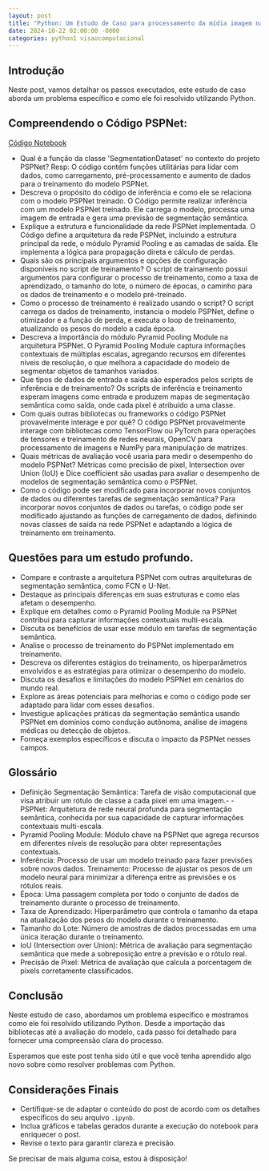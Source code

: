 ```yaml
---
layout: post
title: "Python: Um Estudo de Caso para processamento da mídia imagem na rede PSPNET"
date: 2024-10-22 02:00:00 -0000
categories: python1 visaocomputacional
---
```


## Introdução

Neste post, vamos detalhar os passos executados, este estudo de caso aborda um problema específico e como ele foi resolvido utilizando Python.

## Compreendendo o Código PSPNet:
[Código Notebook](https://github.com/jeanferreiraufu/image-segmentation/blob/dev/jean/src/notebook-pspnet.ipynb)

- Qual é a função da classe 'SegmentationDataset' no contexto do projeto PSPNet?
    Resp: O código contém funções utilitárias para lidar com dados, como carregamento, pré-processamento e aumento de dados para o treinamento do modelo PSPNet.
- Descreva o propósito do código de inferência e como ele se relaciona com o modelo PSPNet treinado.
    O Código permite realizar inferência com um modelo PSPNet treinado. Ele carrega o modelo, processa uma imagem de entrada e gera uma previsão de segmentação semântica.
- Explique a estrutura e funcionalidade da rede PSPNet implementada.
    O Código define a arquitetura da rede PSPNet, incluindo a estrutura principal da rede, o módulo Pyramid Pooling e as camadas de saída. Ele implementa a lógica para propagação direta e cálculo de perdas.
- Quais são os principais argumentos e opções de configuração disponíveis no script de treinamento?
    O script de trainamento possui argumentos para configurar o processo de treinamento, como a taxa de aprendizado, o tamanho do lote, o número de épocas, o caminho para os dados de treinamento e o modelo pré-treinado.
- Como o processo de treinamento é realizado usando o script?
    O script carrega os dados de treinamento, instancia o modelo PSPNet, define o otimizador e a função de perda, e executa o loop de treinamento, atualizando os pesos do modelo a cada época.
- Descreva a importância do módulo Pyramid Pooling Module na arquitetura PSPNet.
    O Pyramid Pooling Module captura informações contextuais de múltiplas escalas, agregando recursos em diferentes níveis de resolução, o que melhora a capacidade do modelo de segmentar objetos de tamanhos variados.
- Que tipos de dados de entrada e saída são esperados pelos scripts de inferência e de treinamento?
    Os scripts de inferência e treinamento esperam imagens como entrada e produzem mapas de segmentação semântica como saída, onde cada pixel é atribuído a uma classe.
- Com quais outras bibliotecas ou frameworks o código PSPNet provavelmente interage e por quê?
    O código PSPNet provavelmente interage com bibliotecas como TensorFlow ou PyTorch para operações de tensores e treinamento de redes neurais, OpenCV para processamento de imagens e NumPy para manipulação de matrizes.
- Quais métricas de avaliação você usaria para medir o desempenho do modelo PSPNet?
    Métricas como precisão de pixel, Intersection over Union (IoU) e Dice coefficient são usadas para avaliar o desempenho de modelos de segmentação semântica como o PSPNet.
- Como o código pode ser modificado para incorporar novos conjuntos de dados ou diferentes tarefas de segmentação semântica?
    Para incorporar novos conjuntos de dados ou tarefas, o código pode ser modificado ajustando as funções de carregamento de dados, definindo novas classes de saída na rede PSPNet e adaptando a lógica de treinamento em treinamento.

## Questões para um estudo profundo. 
- Compare e contraste a arquitetura PSPNet com outras arquiteturas de segmentação semântica, como FCN e U-Net. 
- Destaque as principais diferenças em suas estruturas e como elas afetam o desempenho.
- Explique em detalhes como o Pyramid Pooling Module na PSPNet contribui para capturar informações contextuais multi-escala. 
- Discuta os benefícios de usar esse módulo em tarefas de segmentação semântica.
- Analise o processo de treinamento do PSPNet implementado em treinamento. 
- Descreva os diferentes estágios do treinamento, os hiperparâmetros envolvidos e as estratégias para otimizar o desempenho do modelo.
- Discuta os desafios e limitações do modelo PSPNet em cenários do mundo real. 
- Explore as áreas potenciais para melhorias e como o código pode ser adaptado para lidar com esses desafios.
- Investigue aplicações práticas da segmentação semântica usando PSPNet em domínios como condução autônoma, análise de imagens médicas ou detecção de objetos. 
- Forneça exemplos específicos e discuta o impacto da PSPNet nesses campos.

## Glossário
- Definição Segmentação Semântica: Tarefa de visão computacional que visa atribuir um rótulo de classe a cada pixel em uma imagem.- - PSPNet: Arquitetura de rede neural profunda para segmentação semântica, conhecida por sua capacidade de capturar informações contextuais multi-escala.
- Pyramid Pooling Module: Módulo chave na PSPNet que agrega recursos em diferentes níveis de resolução para obter representações contextuais.
- Inferência: Processo de usar um modelo treinado para fazer previsões sobre novos dados.
Treinamento: Processo de ajustar os pesos de um modelo neural para minimizar a diferença entre as previsões e os rótulos reais.
- Época: Uma passagem completa por todo o conjunto de dados de treinamento durante o processo de treinamento.
- Taxa de Aprendizado: Hiperparâmetro que controla o tamanho da etapa na atualização dos pesos do modelo durante o treinamento.
- Tamanho do Lote: Número de amostras de dados processadas em uma única iteração durante o treinamento.
- IoU (Intersection over Union): Métrica de avaliação para segmentação semântica que mede a sobreposição entre a previsão e o rótulo real.
- Precisão de Pixel: Métrica de avaliação que calcula a porcentagem de pixels corretamente classificados.

## Conclusão
Neste estudo de caso, abordamos um problema específico e mostramos como ele foi resolvido utilizando Python. Desde a importação das bibliotecas até a avaliação do modelo, cada passo foi detalhado para fornecer uma compreensão clara do processo.

Esperamos que este post tenha sido útil e que você tenha aprendido algo novo sobre como resolver problemas com Python.

## Considerações Finais

- Certifique-se de adaptar o conteúdo do post de acordo com os detalhes específicos do seu arquivo `.ipynb`.
- Inclua gráficos e tabelas gerados durante a execução do notebook para enriquecer o post.
- Revise o texto para garantir clareza e precisão.

Se precisar de mais alguma coisa, estou à disposição!
